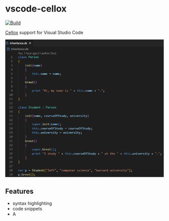 # vscode-cellox

[![Build](https://github.com/FrederikTobner/vscode-cellox/actions/workflows/build.yml/badge.svg)](https://github.com/FrederikTobner/vscode-cellox/actions/workflows/build.yml)

[Cellox](https://github.com/FrederikTobner/Cellox) support for Visual Studio Code

![Syntax Highlighting](./images/example.png)

## Features

* syntax highlighting
* code snippets
* A
